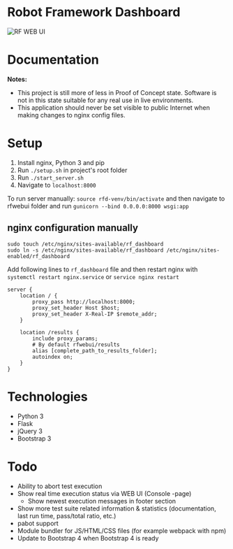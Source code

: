# Robot Framework Dashboard

![RF WEB UI](https://github.com/molsky/robotframework-webui/blob/master/media/rfwebui.png "UI")

# Documentation
**Notes:**
* This project is still more of less in Proof of Concept state. Software is not in this state suitable for any real
use in live environments.
* This application should never be set visible to public Internet when making changes to nginx config files.

# Setup
1. Install nginx, Python 3 and pip
2. Run `./setup.sh` in project's root folder
3. Run `./start_server.sh`
4. Navigate to `localhost:8000`

To run server manually: `source rfd-venv/bin/activate` and then navigate to rfwebui folder and run `gunicorn --bind 0.0.0.0:8000 wsgi:app`

## nginx configuration manually
```
sudo touch /etc/nginx/sites-available/rf_dashboard
sudo ln -s /etc/nginx/sites-available/rf_dashboard /etc/nginx/sites-enabled/rf_dashboard
```
Add following lines to `rf_dashboard` file and then restart nginx with `systemctl restart nginx.service` or
`service nginx restart`
```
server {
    location / {
        proxy_pass http://localhost:8000;
        proxy_set_header Host $host;
        proxy_set_header X-Real-IP $remote_addr;
    }

    location /results {
        include proxy_params;
        # By default rfwebui/results
        alias [complete_path_to_results_folder];
        autoindex on;
    }
}
```

# Technologies
* Python 3
* Flask
* jQuery 3
* Bootstrap 3

# Todo
* Ability to abort test execution
* Show real time execution status via WEB UI (Console -page)
  * Show newest execution messages in footer section
* Show more test suite related information & statistics (documentation, last run time, pass/total ratio, etc.)
* pabot support
* Module bundler for JS/HTML/CSS files (for example webpack with npm)
* Update to Bootstrap 4 when Bootstrap 4 is ready
